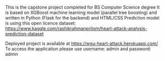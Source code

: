 This is the capstone project completed for BS Computer Science degree
It is based on XGBoost machine learning model (parallel tree boosting) and written in Python (Flask for the backend) and HTML/CSS
Prediction model is using this open licence dataset: https://www.kaggle.com/rashikrahmanpritom/heart-attack-analysis-prediction-dataset

Deployed project is available at https://wgu-heart-attack.herokuapp.com/
To access the application please use username: admin and password: admin
